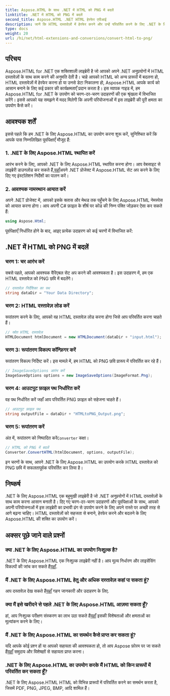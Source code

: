 ```yaml
---
title: Aspose.HTML के साथ .NET में HTML को PNG में बदलें
linktitle: .NET में HTML को PNG में बदलें
second_title: Aspose.HTML .NET HTML हेरफेर एपीआई
description: जानें कि HTML दस्तावेज़ों में हेरफेर करने और उन्हें परिवर्तित करने के लिए .NET के लिए Aspose.HTML का उपयोग कैसे करें। प्रभावी .NET विकास के लिए चरण-दर-चरण मार्गदर्शिका।
type: docs
weight: 20
url: /hi/net/html-extensions-and-conversions/convert-html-to-png/
---
```


## परिचय

Aspose.HTML for .NET एक शक्तिशाली लाइब्रेरी है जो आपको अपने .NET अनुप्रयोगों में HTML दस्तावेज़ों के साथ काम करने की अनुमति देती है। चाहे आपको HTML को अन्य प्रारूपों में बदलना हो, HTML दस्तावेज़ों में हेरफेर करना हो या उनसे डेटा निकालना हो, Aspose.HTML आपके कार्य को आसान बनाने के लिए कई प्रकार की कार्यक्षमताएँ प्रदान करता है। इस व्यापक गाइड में, हम Aspose.HTML for .NET के उपयोग को चरण-दर-चरण उदाहरणों की एक श्रृंखला में विभाजित करेंगे। इससे आपको यह समझने में मदद मिलेगी कि अपनी परियोजनाओं में इस लाइब्रेरी की पूरी क्षमता का उपयोग कैसे करें।

## आवश्यक शर्तें

इससे पहले कि हम .NET के लिए Aspose.HTML का उपयोग करना शुरू करें, सुनिश्चित करें कि आपके पास निम्नलिखित पूर्वापेक्षाएँ मौजूद हैं:

### 1. .NET के लिए Aspose.HTML स्थापित करें

 आरंभ करने के लिए, आपको .NET के लिए Aspose.HTML स्थापित करना होगा। आप वेबसाइट से लाइब्रेरी डाउनलोड कर सकते हैं,[यहाँ](https://releases.aspose.com/html/net/)अपने .NET प्रोजेक्ट में Aspose.HTML सेट अप करने के लिए दिए गए इंस्टॉलेशन निर्देशों का पालन करें।

### 2. आवश्यक नामस्थान आयात करें

अपने .NET प्रोजेक्ट में, आपको इसके क्लास और मेथड तक पहुँचने के लिए Aspose.HTML नेमस्पेस को आयात करना होगा। आप अपनी C# फ़ाइल के शीर्ष पर कोड की निम्न पंक्ति जोड़कर ऐसा कर सकते हैं:

```csharp
using Aspose.Html;
```

पूर्वापेक्षाएँ निर्धारित होने के बाद, आइए प्रत्येक उदाहरण को कई चरणों में विभाजित करें:

## .NET में HTML को PNG में बदलें

### चरण 1: चर आरंभ करें

सबसे पहले, आपको आवश्यक वैरिएबल सेट अप करने की आवश्यकता है। इस उदाहरण में, हम एक HTML दस्तावेज़ को PNG छवि में बदलेंगे।

```csharp
// दस्तावेज़ निर्देशिका का पथ
string dataDir = "Your Data Directory";
```

### चरण 2: HTML दस्तावेज़ लोड करें

रूपांतरण करने के लिए, आपको वह HTML दस्तावेज़ लोड करना होगा जिसे आप परिवर्तित करना चाहते हैं। 

```csharp
// स्रोत HTML दस्तावेज़
HTMLDocument htmlDocument = new HTMLDocument(dataDir + "input.html");
```

### चरण 3: रूपांतरण विकल्प कॉन्फ़िगर करें

रूपांतरण विकल्प निर्दिष्ट करें। इस मामले में, हम HTML को PNG छवि प्रारूप में परिवर्तित कर रहे हैं।

```csharp
// ImageSaveOptions आरंभ करें
ImageSaveOptions options = new ImageSaveOptions(ImageFormat.Png);
```

### चरण 4: आउटपुट फ़ाइल पथ निर्धारित करें

वह पथ निर्धारित करें जहाँ आप परिवर्तित PNG फ़ाइल को सहेजना चाहते हैं।

```csharp
// आउटपुट फ़ाइल पथ
string outputFile = dataDir + "HTMLtoPNG_Output.png";
```

### चरण 5: रूपांतरण करें

 अंत में, रूपांतरण को निष्पादित करें`Converter` कक्षा।

```csharp
// HTML को PNG में बदलें
Converter.ConvertHTML(htmlDocument, options, outputFile);
```

इन चरणों के साथ, आपने .NET के लिए Aspose.HTML का उपयोग करके HTML दस्तावेज़ को PNG छवि में सफलतापूर्वक परिवर्तित कर लिया है।

## निष्कर्ष

.NET के लिए Aspose.HTML एक बहुमुखी लाइब्रेरी है जो .NET अनुप्रयोगों में HTML दस्तावेज़ों के साथ काम करना आसान बनाती है। दिए गए चरण-दर-चरण उदाहरणों और पूर्वापेक्षाओं के साथ, आपको अपनी परियोजनाओं में इस लाइब्रेरी का प्रभावी ढंग से उपयोग करने के लिए अपने रास्ते पर अच्छी तरह से आगे बढ़ना चाहिए। HTML दस्तावेज़ों को सहजता से बनाने, हेरफेर करने और बदलने के लिए Aspose.HTML की शक्ति का उपयोग करें।

## अक्सर पूछे जाने वाले प्रश्नों

### क्या .NET के लिए Aspose.HTML का उपयोग निःशुल्क है?
 .NET के लिए Aspose.HTML एक निःशुल्क लाइब्रेरी नहीं है। आप मूल्य निर्धारण और लाइसेंसिंग विकल्पों की जांच कर सकते हैं[यहाँ](https://purchase.aspose.com/buy).

### मैं .NET के लिए Aspose.HTML हेतु और अधिक दस्तावेज़ कहां पा सकता हूं?
 आप दस्तावेज़ देख सकते हैं[यहाँ](https://reference.aspose.com/html/net/) गहन जानकारी और उदाहरण के लिए.

### क्या मैं इसे खरीदने से पहले .NET के लिए Aspose.HTML आज़मा सकता हूँ?
 हां, आप निःशुल्क परीक्षण संस्करण का लाभ उठा सकते हैं[यहाँ](https://releases.aspose.com/) इसकी विशेषताओं और क्षमताओं का मूल्यांकन करने के लिए।

### मैं .NET के लिए Aspose.HTML का समर्थन कैसे प्राप्त कर सकता हूं?
 यदि आपके कोई प्रश्न हों या आपको सहायता की आवश्यकता हो, तो आप Aspose फ़ोरम पर जा सकते हैं[यहाँ](https://forum.aspose.com/) समुदाय और विशेषज्ञों से सहायता प्राप्त करना।

### .NET के लिए Aspose.HTML का उपयोग करके मैं HTML को किन प्रारूपों में परिवर्तित कर सकता हूँ?
.NET के लिए Aspose.HTML HTML को विभिन्न प्रारूपों में परिवर्तित करने का समर्थन करता है, जिसमें PDF, PNG, JPEG, BMP, आदि शामिल हैं।